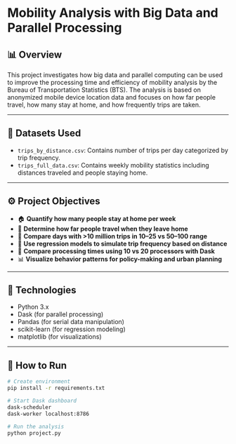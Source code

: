# Mobility Analysis with Big Data and Parallel Processing

## 📊 Overview
This project investigates how big data and parallel computing can be used to improve the processing time and efficiency of mobility analysis by the Bureau of Transportation Statistics (BTS). The analysis is based on anonymized mobile device location data and focuses on how far people travel, how many stay at home, and how frequently trips are taken.

---

## 📁 Datasets Used

- `trips_by_distance.csv`: Contains number of trips per day categorized by trip frequency.
- `trips_full_data.csv`: Contains weekly mobility statistics including distances traveled and people staying home.

---

## ⚙️ Project Objectives

- 🏠 **Quantify how many people stay at home per week**
- 🚗 **Determine how far people travel when they leave home**
- 📅 **Compare days with >10 million trips in 10–25 vs 50–100 range**
- 🧠 **Use regression models to simulate trip frequency based on distance**
- 🧮 **Compare processing times using 10 vs 20 processors with Dask**
- 📊 **Visualize behavior patterns for policy-making and urban planning**

---

## 🚀 Technologies

- Python 3.x
- Dask (for parallel processing)
- Pandas (for serial data manipulation)
- scikit-learn (for regression modeling)
- matplotlib (for visualizations)

---

## 🧪 How to Run

```bash
# Create environment
pip install -r requirements.txt

# Start Dask dashboard 
dask-scheduler
dask-worker localhost:8786

# Run the analysis
python project.py
